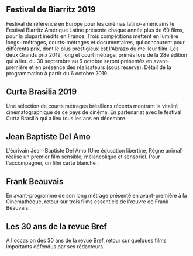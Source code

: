 ## Festival de Biarritz 2019

Festival de référence en Europe pour les cinémas latino-américains le Festival Biarritz Amérique Latine présente chaque année plus de 60 films, pour la plupart inédits en France. Trois compétitions mettent en lumière longs- métrages, courts-métrages et documentaires, qui concourent pour différents prix, dont le plus prestigieux est l'Abrazo du meilleur film.
Les deux Grands prix 2019, long et court métrage, primés lors de la 28e édition qui a lieu du 30 septembre au 6 octobre seront présentés en avant-première et en présence des réalisateurs (sous réserve).
Détail de la programmation à partir du 6 octobre 2019.


## Curta Brasilia 2019

Une sélection de courts métrages brésiliens récents montrant la vitalité cinématographique de ce pays de cinéma. En partenariat avec le festival Curta Brasilia qui a lieu tous les ans en décembre.

## Jean Baptiste Del Amo

L'écrivain Jean-Baptiste Del Amo (Une éducation libertine, Règne animal) réalise un premier film sensible, mélancolique et sensoriel. Pour l'accompagner, un film carte blanche :

## Frank Beauvais

En avant-programme de son long métrage présenté en avant-première à la Cinémathèque, retour sur trois films essentiels de l'œuvre de Frank Beauvais.

## Les 30 ans de la revue Bref

A l'occasion des 30 ans de la revue Bref, retour sur quelques films importants défendus par ses rédacteurs. 